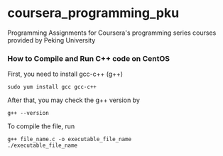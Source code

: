 # coursera_programming_pku
Programming Assignments for Coursera's programming series courses provided by Peking University
### How to Compile and Run C++ code on CentOS
First, you need to install gcc-c++ (g++)
```
sudo yum install gcc gcc-c++
```
After that, you may check the g++ version by
```
g++ --version
```
To compile the file, run
```
g++ file_name.c -o executable_file_name
./executable_file_name
```
